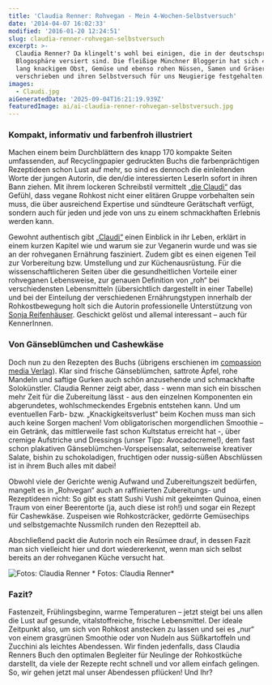 ```yaml
---
title: 'Claudia Renner: Rohvegan - Mein 4-Wochen-Selbstversuch'
date: '2014-04-07 16:02:33'
modified: '2016-01-20 12:24:51'
slug: claudia-renner-rohvegan-selbstversuch
excerpt: >-
  Claudia Renner? Da klingelt's wohl bei einigen, die in der deutschsprachigen
  Blogosphäre versiert sind. Die fleißige Münchner Bloggerin hat sich 4 Wochen
  lang knackigem Obst, Gemüse und ebenso rohen Nüssen, Samen und Gräsern
  verschrieben und ihren Selbstversuch für uns Neugierige festgehalten.
images:
  - Claudi.jpg
aiGeneratedDate: '2025-09-04T16:21:19.939Z'
featuredImage: ai/ai-claudia-renner-rohvegan-selbstversuch.jpg
---
```


### Kompakt, informativ und farbenfroh illustriert

Machen einem beim Durchblättern des knapp 170 kompakte Seiten umfassenden, auf Recyclingpapier gedruckten Buchs die farbenprächtigen Rezeptideen schon Lust auf mehr, so sind es dennoch die einleitenden Worte der jungen Autorin, die den/die interessierten LeserIn sofort in ihren Bann ziehen. Mit ihrem lockeren Schreibstil vermittelt [„die Claudi“](http://claudigoesvegan.blogspot.co.at/ "\"die Claudi\"") das Gefühl, dass vegane Rohkost nicht einer elitären Gruppe vorbehalten sein muss, die über ausreichend Expertise und sündteure Gerätschaft verfügt, sondern auch für jeden und jede von uns zu einem schmackhaften Erlebnis werden kann.

Gewohnt authentisch gibt [„Claudi“](http://claudigoesvegan.blogspot.co.at/ "\"Claudi\"") einen Einblick in ihr Leben, erklärt in einem kurzen Kapitel wie und warum sie zur Veganerin wurde und was sie an der rohveganen Ernährung fasziniert. Zudem gibt es einen eigenen Teil zur Vorbereitung bzw. Umstellung und zur Küchenausrüstung. Für die wissenschaftlicheren Seiten über die gesundheitlichen Vorteile einer rohveganen Lebensweise, zur genauen Definition von „roh“ bei verschiedensten Lebensmitteln (übersichtlich dargestellt in einer Tabelle) und bei der Einteilung der verschiedenen Ernährungstypen innerhalb der Rohkostbewegung holt sich die Autorin professionelle Unterstützung von [Sonja Reifenhäuser](http://www.food-coach.org/ "Sonja Reifenhäuser"). Geschickt gelöst und allemal interessant – auch für KennerInnen.

### Von Gänseblümchen und Cashewkäse

Doch nun zu den Rezepten des Buchs (übrigens erschienen im [compassion media Verlag](http://www.compassionmedia.org/ "compassion media Verlag")). Klar sind frische Gänseblümchen, sattrote Äpfel, rohe Mandeln und saftige Gurken auch schön anzusehende und schmackhafte Solokünstler. Claudia Renner zeigt aber, dass - wenn man sich ein bisschen mehr Zeit für die Zubereitung lässt - aus den einzelnen Komponenten ein abgerundetes, wohlschmeckendes Ergebnis entstehen kann. Und um eventuellen Farb- bzw. „Knackigkeitsverlust“ beim Kochen muss man sich auch keine Sorgen machen! Vom obligatorischen morgendlichen Smoothie – ein Getränk, das mittlerweile fast schon Kultstatus erreicht hat -, über cremige Aufstriche und Dressings (unser Tipp: Avocadocreme!), dem fast schon plakativen Gänseblümchen-Vorspeisensalat, seitenweise kreativer Salate, bishin zu schokoladigen, fruchtigen oder nussig-süßen Abschlüssen ist in ihrem Buch alles mit dabei!

Obwohl viele der Gerichte wenig Aufwand und Zubereitungszeit bedürfen, mangelt es in „Rohvegan“ auch an raffinierten Zubereitungs- und Rezeptideen nicht: So gibt es statt Sushi Vushi mit gekeimten Quinoa, einen Traum von einer Beerentorte (ja, auch diese ist roh!) und sogar ein Rezept für Cashewkäse. Zuspeisen wie Rohkostcräcker, gedörrte Gemüsechips und selbstgemachte Nussmilch runden den Rezeptteil ab.

Abschließend packt die Autorin noch ein Resümee drauf, in dessen Fazit man sich vielleicht hier und dort wiedererkennt, wenn man sich selbst bereits an der rohveganen Küche versucht hat.

![Fotos: Claudia Renner](https://www.veganblatt.com/i/Claudi.jpg) \* Fotos: Claudia Renner\*

### Fazit?

Fastenzeit, Frühlingsbeginn, warme Temperaturen – jetzt steigt bei uns allen die Lust auf gesunde, vitalstoffreiche, frische Lebensmittel. Der ideale Zeitpunkt also, um sich von Rohkost anstecken zu lassen und sei es „nur“ von einem grasgrünen Smoothie oder von Nudeln aus Süßkartoffeln und Zucchini als leichtes Abendessen. Wir finden jedenfalls, dass Claudia Renners Buch den optimalen Begleiter für Neulinge der Rohkostküche darstellt, da viele der Rezepte recht schnell und vor allem einfach gelingen. So, wir gehen jetzt mal unser Abendessen pflücken! Und Ihr?
